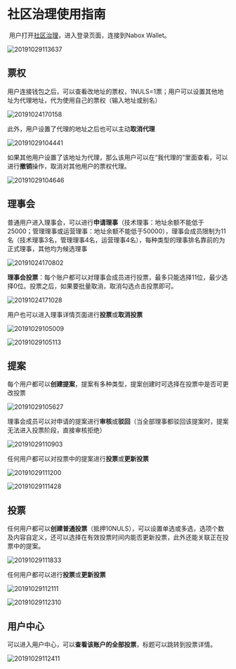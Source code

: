 # 社区治理使用指南

​	用户打开[社区治理](http://gov.nuls.io)，进入登录页面，连接到Nabox Wallet。

![20191029113637](./g_governance/20191029113637.png)

## 票权

​	用户连接钱包之后，可以查看改地址的票权，1NULS=1票；用户可以设置其他地址为代理地址，代为使用自己的票权（输入地址或别名）

![20191024170158](./g_governance/20191024170158.png)

此外，用户设置了代理的地址之后也可以主动**取消代理**

![20191029104441](./g_governance/20191029104441.png)

​	如果其他用户设置了该地址为代理，那么该用户可以在“我代理的”里面查看，可以进行**撤销**操作，取消对其他用户的票权代理。

![20191029104646](./g_governance/20191029104646.png)

## 理事会

​	普通用户进入理事会，可以进行**申请理事**（技术理事：地址余额不能低于25000；管理理事或运营理事：地址余额不能低于50000），理事会成员限制为11名（技术理事3名，管理理事4名，运营理事4名），每种类型的理事排名靠前的为正式理事，其他均为候选理事

![20191024170802](./g_governance/20191024170802.png)

​	**理事会投票**：每个账户都可以对理事会成员进行投票，最多只能选择11位，最少选择0位。投票之后，如果要批量取消，取消勾选点击投票即可。

![20191024171028](./g_governance/20191024171028.png)

用户也可以进入理事详情页面进行**投票**或**取消投票**

![20191029105009](./g_governance/20191029105009.png)

![20191029105113](./g_governance/20191029105113.png)

## 提案

​	每个用户都可以**创建提案**，提案有多种类型，提案创建时可选择在投票中是否可更改投票

![20191029105627](./g_governance/20191029105627.png)

​	理事会成员可以对申请的提案进行**审核**或**驳回**（当全部理事都驳回该提案时，提案无法进入投票阶段，直接审核拒绝）

![20191029110903](./g_governance/20191029110903.png)

任何用户都可以对投票中的提案进行**投票**或**更新投票**

![20191029111200](./g_governance/20191029111200.png)

![20191029111428](./g_governance/20191029111428.png)

## 投票

​	任何用户都可以**创建普通投票**（抵押10NULS），可以设置单选或多选，选项个数及内容自定义，还可以选择在有效投票时间内能否更新投票，此外还能关联正在投票中的提案。

![20191029111833](./g_governance/20191029111833.png)

任何用户都可以进行**投票**或**更新投票**

![20191029112111](./g_governance/20191029112111.png)

![20191029112310](./g_governance/20191029112310.png)

## 用户中心

可以进入用户中心，可以**查看该账户的全部投票**，标题可以跳转到投票详情。

![20191029112411](./g_governance/20191029112411.png)
